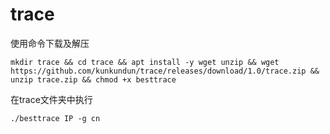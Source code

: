 # trace

使用命令下载及解压
```
mkdir trace && cd trace && apt install -y wget unzip && wget https://github.com/kunkundun/trace/releases/download/1.0/trace.zip && unzip trace.zip && chmod +x besttrace
```


在trace文件夹中执行
```
./besttrace IP -g cn
```

